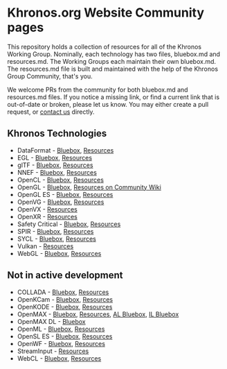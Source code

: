 # Khronos.org Website Community pages

This repository holds a collection of resources for all of the Khronos Working Group. Nominally, each technology has two files, bluebox.md and resources.md. The Working Groups each maintain their own bluebox.md. The resources.md file is built and maintained with the help of the Khronos Group Community, that's you. 

We welcome PRs from the community for both bluebox.md and resources.md files. If you notice a missing link, or find a current link that is out-of-date or broken, please let us know. You may either create a pull request, or [contact us](https://www.khronos.org/about/contact) directly. 

## Khronos Technologies
* DataFormat - [Bluebox](https://github.com/KhronosGroup/Khronosdotorg/blob/master/api/dataformat/bluebox.md), [Resources](https://github.com/KhronosGroup/Khronosdotorg/blob/master/api/dataformat/resources.md)
* EGL - [Bluebox](https://github.com/KhronosGroup/Khronosdotorg/blob/master/api/egl/bluebox.md), [Resources](https://github.com/KhronosGroup/Khronosdotorg/blob/master/api/egl/resources.md)
* glTF - [Bluebox](https://github.com/KhronosGroup/Khronosdotorg/blob/master/api/gltf/bluebox.md), [Resources](https://github.com/KhronosGroup/glTF#gltf-tools)
* NNEF - [Bluebox](https://github.com/KhronosGroup/Khronosdotorg/blob/master/api/nnef/bluebox.md), [Resources](https://github.com/KhronosGroup/Khronosdotorg/blob/master/api/nnef/resources.md)
* OpenCL - [Bluebox](https://github.com/KhronosGroup/Khronosdotorg/blob/master/api/opencl/bluebox.md), [Resources](https://github.com/KhronosGroup/Khronosdotorg/blob/master/api/opencl/resources.md)
* OpenGL - [Bluebox](https://github.com/KhronosGroup/Khronosdotorg/blob/master/api/opengl/bluebox.md), [Resources on Community Wiki](https://www.khronos.org/opengl/wiki/)
* OpenGL ES - [Bluebox](https://github.com/KhronosGroup/Khronosdotorg/blob/master/api/opengles/bluebox.md), [Resources](https://github.com/KhronosGroup/Khronosdotorg/blob/master/api/opengles/resources.md)
* OpenVG - [Bluebox](https://github.com/KhronosGroup/Khronosdotorg/blob/master/api/openvg/bluebox.md), [Resources](https://github.com/KhronosGroup/Khronosdotorg/blob/master/api/openvg/resources.md)
* OpenVX - [Resources](https://github.com/KhronosGroup/Khronosdotorg/blob/master/api/openvx/resources.md)
* OpenXR - [Resources](https://github.com/KhronosGroup/Khronosdotorg/blob/master/api/openxr/resources.md)
* Safety Critical - [Bluebox](https://github.com/KhronosGroup/Khronosdotorg/blob/master/api/openglsc/bluebox.md), [Resources](https://github.com/KhronosGroup/Khronosdotorg/blob/master/api/openglsc/resources.md)
* SPIR - [Bluebox](https://github.com/KhronosGroup/Khronosdotorg/blob/master/api/spir/bluebox.md), [Resources](https://github.com/KhronosGroup/Khronosdotorg/blob/master/api/spir/resources.md)
* SYCL - [Bluebox](https://github.com/KhronosGroup/Khronosdotorg/blob/master/api/sycl/bluebox.md), [Resources](https://github.com/KhronosGroup/Khronosdotorg/blob/master/api/sycl/resources.md)
* Vulkan - [Resources](https://github.com/KhronosGroup/Khronosdotorg/blob/master/api/vulkan/resources.md)
* WebGL - [Bluebox](https://github.com/KhronosGroup/Khronosdotorg/blob/master/api/webgl/bluebox.md), [Resources](https://www.khronos.org/webgl/wiki)

## Not in active development
* COLLADA - [Bluebox](https://github.com/KhronosGroup/Khronosdotorg/blob/master/api/collada/bluebox.md), [Resources](https://www.khronos.org/collada/wiki)
* OpenKCam - [Bluebox](https://github.com/KhronosGroup/Khronosdotorg/blob/master/api/openkcam/bluebox.md), [Resources](https://github.com/KhronosGroup/Khronosdotorg/blob/master/api/openkcam/resources.md)
* OpenKODE - [Bluebox](https://github.com/KhronosGroup/Khronosdotorg/blob/master/api/openkode/bluebox.md), [Resources](https://github.com/KhronosGroup/Khronosdotorg/blob/master/api/openkode/resources.md)
* OpenMAX - [Bluebox](https://github.com/KhronosGroup/Khronosdotorg/blob/master/api/openmax/bluebox.md), [Resources](https://github.com/KhronosGroup/Khronosdotorg/blob/master/api/openmax/resources.md), [AL Bluebox](https://github.com/KhronosGroup/Khronosdotorg/blob/master/api/openmax/al/bluebox.md), [IL Bluebox](https://github.com/KhronosGroup/Khronosdotorg/blob/master/api/openmax/il/bluebox.md)
* OpenMAX DL - [Bluebox](https://github.com/KhronosGroup/Khronosdotorg/blob/master/api/openmax/dl/bluebox.md)
* OpenML - [Bluebox](https://github.com/KhronosGroup/Khronosdotorg/blob/master/api/openml/bluebox.md), [Resources](https://github.com/KhronosGroup/Khronosdotorg/blob/master/api/openml/resources.md)
* OpenSL ES - [Bluebox](https://github.com/KhronosGroup/Khronosdotorg/blob/master/api/opensles/bluebox.md), [Resources](https://github.com/KhronosGroup/Khronosdotorg/blob/master/api/opensles/resources.md)
* OpenWF - [Bluebox](https://github.com/KhronosGroup/Khronosdotorg/blob/master/api/openwf/bluebox.md), [Resources](https://github.com/KhronosGroup/Khronosdotorg/blob/master/api/openwf/resources.md)
* StreamInput - [Resources](https://github.com/KhronosGroup/Khronosdotorg/blob/master/api/streaminput/resources.md)
* WebCL - [Bluebox](https://github.com/KhronosGroup/Khronosdotorg/blob/master/api/webcl/bluebox.md), [Resources](https://github.com/KhronosGroup/Khronosdotorg/blob/master/api/webcl/resources.md)
